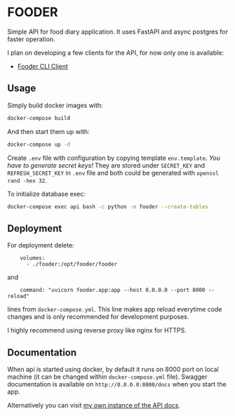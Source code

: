 # FOODER

Simple API for food diary application. It uses FastAPI and async postgres for faster operation.

I plan on developing a few clients for the API, for now only one is available:
- [Fooder CLI Client](https://github.com/ickyicky/fooder-cli-client)

## Usage

Simply build docker images with:

```bash
docker-compose build
```

And then start them up with:

```bash
docker-compose up -d
```

Create `.env` file with configuration by copying template `env.template`. *You have to generate secret keys!* They are stored under `SECRET_KEY` and `REFRESH_SECRET_KEY`
in `.env` file and both could be generated with `openssl rand -hex 32`.

To initialize database exec:

```bash
docker-compose exec api bash -c python -m fooder --create-tables
```

## Deployment

For deployment delete:

```
    volumes:
      - ./fooder:/opt/fooder/fooder
```

and

```
    command: "uvicorn fooder.app:app --host 0.0.0.0 --port 8000 --reload"
```

lines from `docker-compose.yml`. This line makes app reload everytime code changes and is only recommended for development purposes.

I highly recommend using reverse proxy like nginx for HTTPS.

## Documentation

When api is started using docker, by default it runs on 8000 port on local machine (it can be changed within `docker-compose.yml` file). Swagger documentation is available
on `http://0.0.0.0:8000/docs` when you start the app.

Alternatively you can visit [my own instance of the API docs](https://fooderapi.domandoman.xyz/docs).
